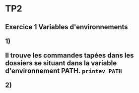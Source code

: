 <h1> TP2
<h2>Exercice 1 Variables d'environnements

**1)**

Il trouve les commandes tapées dans les dossiers se situant dans la variable d'environnement PATH.
`printev PATH` 

**2)**
